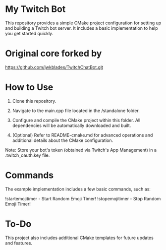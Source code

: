 # My Twitch Bot

This repository provides a simple CMake project configuration for setting up and building a Twitch bot server. It includes a basic implementation to help you get started quickly.

# Original core forked by

https://github.com/jwkblades/TwitchChatBot.git

# How to Use

1. Clone this repository.

2. Navigate to the main.cpp file located in the /standalone folder.

3. Configure and compile the CMake project within this folder. All dependencies will be automatically downloaded and built.

4. (Optional) Refer to README-cmake.md for advanced operations and additional details about the CMake configuration.

Note: Store your bot's token (obtained via Twitch's App Management) in a .twitch_oauth.key file.

# Commands
The example implementation includes a few basic commands, such as:

!startemojitimer - Start Random Emoji Timer!
!stopemojitimer - Stop Random Emoji Timer!

# To-Do

This project also includes additional CMake templates for future updates and features.
